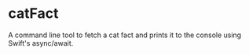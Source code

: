 # catFact

A command line tool to fetch a cat fact and prints it to the console using Swift's async/await.
